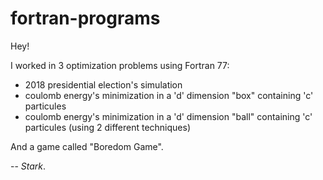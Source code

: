 # fortran-programs

Hey!

I worked in 3 optimization problems using Fortran 77:
* 2018 presidential election's simulation
* coulomb energy's minimization in a 'd' dimension "box" containing 'c' particules
* coulomb energy's minimization in a 'd' dimension "ball" containing 'c' particules (using 2 different techniques)

And a game called "Boredom Game".

-- *Stark*.
